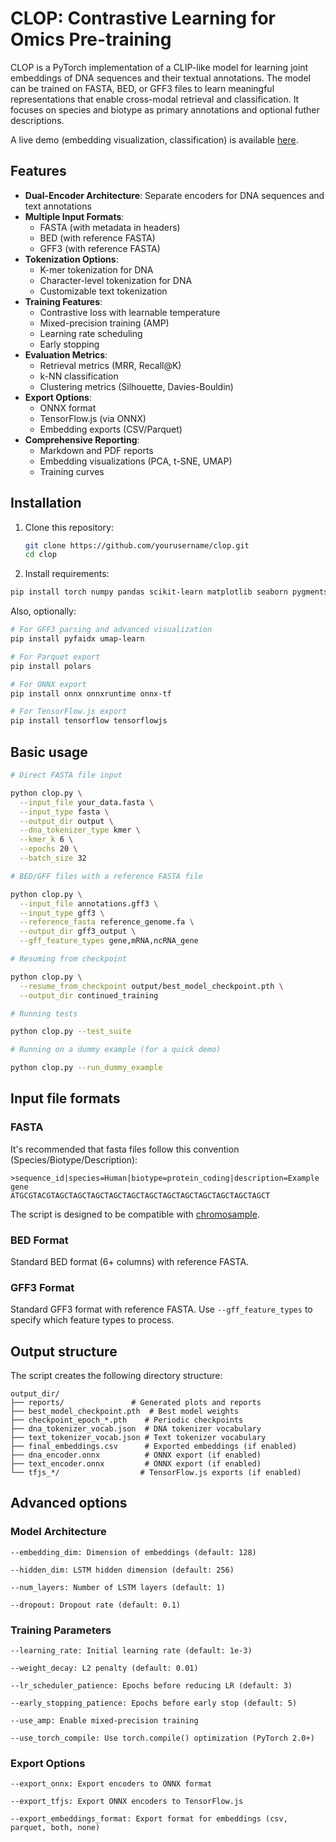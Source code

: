 # CLOP: Contrastive Learning for Omics Pre-training

CLOP is a PyTorch implementation of a CLIP-like model for learning joint embeddings of DNA sequences and their textual annotations. The model can be trained on FASTA, BED, or GFF3 files to learn meaningful representations that enable cross-modal retrieval and classification. It focuses on species and biotype as primary annotations and optional futher descriptions.

A live demo (embedding visualization, classification) is available [here](https://baudrly.github.io/clop).

## Features

- **Dual-Encoder Architecture**: Separate encoders for DNA sequences and text annotations
- **Multiple Input Formats**:
  - FASTA (with metadata in headers)
  - BED (with reference FASTA)
  - GFF3 (with reference FASTA)
- **Tokenization Options**:
  - K-mer tokenization for DNA
  - Character-level tokenization for DNA
  - Customizable text tokenization
- **Training Features**:
  - Contrastive loss with learnable temperature
  - Mixed-precision training (AMP)
  - Learning rate scheduling
  - Early stopping
- **Evaluation Metrics**:
  - Retrieval metrics (MRR, Recall@K)
  - k-NN classification
  - Clustering metrics (Silhouette, Davies-Bouldin)
- **Export Options**:
  - ONNX format
  - TensorFlow.js (via ONNX)
  - Embedding exports (CSV/Parquet)
- **Comprehensive Reporting**:
  - Markdown and PDF reports
  - Embedding visualizations (PCA, t-SNE, UMAP)
  - Training curves

## Installation

1. Clone this repository:
   ```bash
   git clone https://github.com/yourusername/clop.git
   cd clop
   ```

2. Install requirements:
  ```bash
  pip install torch numpy pandas scikit-learn matplotlib seaborn pygments fpdf2
  ```

Also, optionally:
  
  ```bash
  # For GFF3 parsing and advanced visualization
  pip install pyfaidx umap-learn

  # For Parquet export
  pip install polars

  # For ONNX export
  pip install onnx onnxruntime onnx-tf

  # For TensorFlow.js export
  pip install tensorflow tensorflowjs
  ```

## Basic usage

```bash
# Direct FASTA file input

python clop.py \
  --input_file your_data.fasta \
  --input_type fasta \
  --output_dir output \
  --dna_tokenizer_type kmer \
  --kmer_k 6 \
  --epochs 20 \
  --batch_size 32

# BED/GFF files with a reference FASTA file

python clop.py \
  --input_file annotations.gff3 \
  --input_type gff3 \
  --reference_fasta reference_genome.fa \
  --output_dir gff3_output \
  --gff_feature_types gene,mRNA,ncRNA_gene

# Resuming from checkpoint

python clop.py \
  --resume_from_checkpoint output/best_model_checkpoint.pth \
  --output_dir continued_training

# Running tests

python clop.py --test_suite

# Running on a dummy example (for a quick demo)

python clop.py --run_dummy_example
```

## Input file formats

### FASTA
It's recommended that fasta files follow this convention (Species/Biotype/Description):
```
>sequence_id|species=Human|biotype=protein_coding|description=Example gene
ATGCGTACGTAGCTAGCTAGCTAGCTAGCTAGCTAGCTAGCTAGCTAGCTAGCTAGCT
```
The script is designed to be compatible with [chromosample](https://github.com/baudrly/chromosample).

### BED Format

Standard BED format (6+ columns) with reference FASTA.

### GFF3 Format

Standard GFF3 format with reference FASTA. Use `--gff_feature_types` to specify which feature types to process.

## Output structure

The script creates the following directory structure:

```
output_dir/
├── reports/               # Generated plots and reports
├── best_model_checkpoint.pth  # Best model weights
├── checkpoint_epoch_*.pth    # Periodic checkpoints
├── dna_tokenizer_vocab.json  # DNA tokenizer vocabulary
├── text_tokenizer_vocab.json # Text tokenizer vocabulary
├── final_embeddings.csv      # Exported embeddings (if enabled)
├── dna_encoder.onnx          # ONNX export (if enabled)
├── text_encoder.onnx         # ONNX export (if enabled)
└── tfjs_*/                  # TensorFlow.js exports (if enabled)
```

## Advanced options

### Model Architecture

```
--embedding_dim: Dimension of embeddings (default: 128)

--hidden_dim: LSTM hidden dimension (default: 256)

--num_layers: Number of LSTM layers (default: 1)

--dropout: Dropout rate (default: 0.1)
```

### Training Parameters

```
--learning_rate: Initial learning rate (default: 1e-3)

--weight_decay: L2 penalty (default: 0.01)

--lr_scheduler_patience: Epochs before reducing LR (default: 3)

--early_stopping_patience: Epochs before early stop (default: 5)

--use_amp: Enable mixed-precision training

--use_torch_compile: Use torch.compile() optimization (PyTorch 2.0+)
```

### Export Options

```
--export_onnx: Export encoders to ONNX format

--export_tfjs: Export ONNX encoders to TensorFlow.js

--export_embeddings_format: Export format for embeddings (csv, parquet, both, none)
```
